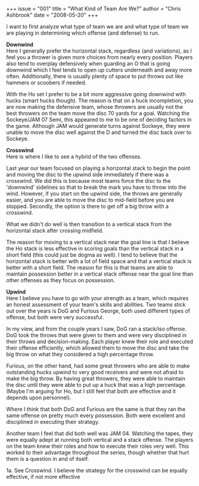 +++
issue = "001"
title = "What Kind of Team Are We?"
author = "Chris Ashbrook"
date = "2008-05-20"
+++

I want to first analyze what type of team we are and what type of team we are
playing in determining which offense (and defense) to run.  
  
**Downwind**  
Here I generally prefer the horizontal stack, regardless (and variations), as
I feel you a thrower is given more choices from nearly every position. Players
also tend to overplay defensively when guarding an O that is going downwind
which I feel tends to open up cutters underneath and away more often.
Additionally, there is usually plenty of space to put throws out like hammers
or scoobers if needed.  
  
With the Ho set I prefer to be a bit more aggressive going downwind with hucks
(smart hucks though). The reason is that on a huck incompletion, you are now
making the defensive team, whose throwers are usually not the best throwers on
the team move the disc 70 yards for a goal. Watching the Sockeye/JAM 07 Semi,
this appeared to me to be one of deciding factors in the game. Although JAM
would generate turns against Sockeye, they were unable to move the disc well
against the D and turned the disc back over to Sockeye.  
  
**Crosswind**  
Here is where I like to see a hybrid of the two offenses.  
  
Last year our team focused on playing a horizontal stack to begin the point
and moving the disc to the upwind side immediately if there was a crosswind.
We did this is because most teams force the disc to the 'downwind' sidelines
so that to break the mark you have to throw into the wind. However, if you
start on the upwind side, the throws are generally easier, and you are able to
move the disc to mid-field before you are stopped. Secondly, the option is
there to get off a big throw with a crosswind.  
  
What we didn't do well is then transition to a vertical stack from the
horizontal stack after crossing midfield.  
  
The reason for moving to a vertical stack near the goal line is that I believe
the Ho stack is less effective in scoring goals than the vertical stack in a
short field (this could just be dogma as well). I tend to believe that the
horizontal stack is better with a lot of field space and that a vertical stack
is better with a short field. The reason for this is that teams are able to
maintain possession better in a vertical stack offense near the goal line than
other offenses as they focus on possession.  
  
**Upwind**  
Here I believe you have to go with your strength as a team, which requires an
honest assessment of your team's skills and abilities. Two teams stick out
over the years is DoG and Furious George, both used different types of
offense, but both were very successful.  
  
In my view, and from the couple years I saw, DoG ran a stack/iso offense. DoG
took the throws that were given to them and were very disciplined in their
throws and decision-making. Each player knew their role and executed their
offense efficiently, which allowed them to move the disc and take the big
throw on what they considered a high percentage throw.  
  
Furious, on the other hand, had some great throwers who are able to make
outstanding hucks upwind to very good receivers and were not afraid to make
the big throw. By having great throwers, they were able to maintain the disc
until they were able to put up a huck that was a high percentage. (Maybe I'm
arguing for Ho, but I still feel that both are effective and it depends upon
personnel).  
  
Where I think that both DoG and Furious are the same is that they ran the same
offense on pretty much every possession. Both were excellent and disciplined
in executing their strategy.  
  
Another team I feel that did both well was JAM 04. Watching the tapes, they
were equally adept at running both vertical and a stack offense. The players
on the team knew their roles and how to execute their roles very well. This
worked to their advantage throughout the series, though whether that hurt them
is a question in and of itself.  
  
1a. See Crosswind. I believe the strategy for the crosswind can be equally
effective, if not more effective
